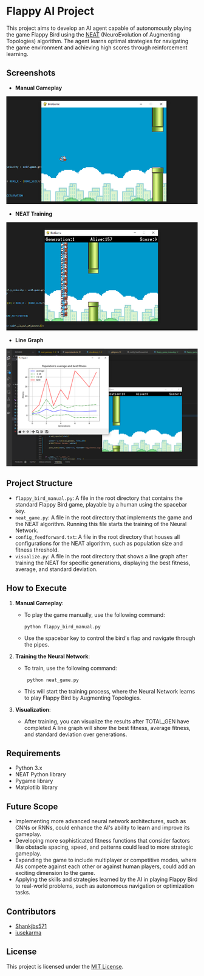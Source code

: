 # Flappy AI Project

This project aims to develop an AI agent capable of autonomously playing the game Flappy Bird using the [NEAT](https://neat-python.readthedocs.io/en/latest/neat_overview.html) (NeuroEvolution of Augmenting Topologies) algorithm. The agent learns optimal strategies for navigating the game environment and achieving high scores through reinforcement learning.

## Screenshots

- **Manual Gameplay**

<img src="https://github.com/Shankjbs571/flappyAI/blob/fromayu/assets/manual.png" alt="Manual Gameplay" width="600">

- **NEAT Training**

<img src="https://github.com/Shankjbs571/flappyAI/blob/fromayu/assets/Neat_Training.png?raw=true" alt="Manual Gameplay" width="600">

- **Line Graph**

<img src="https://github.com/Shankjbs571/flappyAI/blob/fromayu/assets/Visualization.png" alt="Manual Gameplay" width="600">



## Project Structure

- `flappy_bird_manual.py`: A file in the root directory that contains the standard Flappy Bird game, playable by a human using the spacebar key.
- `neat_game.py`: A file in the root directory that implements the game and the NEAT algorithm. Running this file starts the training of the Neural Network.
- `config_feedforward.txt`: A file in the root directory that houses all configurations for the NEAT algorithm, such as population size and fitness threshold.
- `visualize.py`: A file in the root directory that shows a line graph after training the NEAT for specific generations, displaying the best fitness, average, and standard deviation.

## How to Execute

1. **Manual Gameplay**:
   - To play the game manually, use the following command:
     ```
     python flappy_bird_manual.py
     ```
   - Use the spacebar key to control the bird's flap and navigate through the pipes.

2. **Training the Neural Network**:
   - To train, use the following command:
     ```
      python neat_game.py
     ```
   - This will start the training process, where the Neural Network learns to play Flappy Bird by Augmenting Topologies.

3. **Visualization**:
   - After training, you can visualize the results after TOTAL_GEN have completed
     A line graph will show the best fitness, average fitness, and standard deviation over generations.

## Requirements
- Python 3.x
- NEAT Python library
- Pygame library
- Matplotlib library

## Future Scope
- Implementing more advanced neural network architectures, such as CNNs or RNNs, could enhance the AI's ability to learn and improve its gameplay.
- Developing more sophisticated fitness functions that consider factors like obstacle spacing, speed, and patterns could lead to more strategic gameplay.
- Expanding the game to include multiplayer or competitive modes, where AIs compete against each other or against human players, could add an exciting dimension to the game.
- Applying the skills and strategies learned by the AI in playing Flappy Bird to real-world problems, such as autonomous navigation or optimization tasks.

## Contributors
- [Shankjbs571](https://github.com/Shankjbs571)
- [iusekarma](https://github.com/iusekarma)

## License
This project is licensed under the [MIT License](LICENSE).
